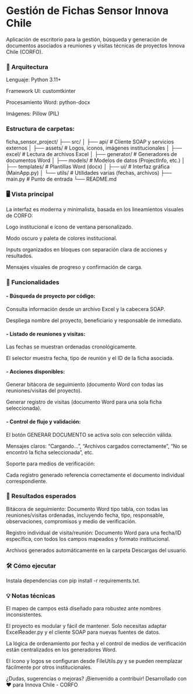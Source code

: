 # Gestión de Fichas Sensor Innova Chile
Aplicación de escritorio para la gestión, búsqueda y generación de documentos asociados a reuniones y visitas técnicas de proyectos Innova Chile (CORFO).

### 🚀 Arquitectura
Lenguaje: Python 3.11+

Framework UI: customtkinter

Procesamiento Word: python-docx

Imágenes: Pillow (PIL)

### Estructura de carpetas:

ficha_sensor_project/
├── src/
│   ├── api/              # Cliente SOAP y servicios externos
│   ├── assets/           # Logos, íconos, imágenes institucionales
│   ├── excel/            # Lectura de archivos Excel
│   ├── generator/        # Generadores de documentos Word
│   ├── models/           # Modelos de datos (ProjectInfo, etc.)
│   ├── templates/        # Plantillas Word (docx)
│   ├── ui/               # Interfaz gráfica (MainApp.py)
│   └── utils/            # Utilidades varias (fechas, archivos)
├── main.py               # Punto de entrada
└── README.md
### 🖥️ Vista principal
La interfaz es moderna y minimalista, basada en los lineamientos visuales de CORFO:

Logo institucional e ícono de ventana personalizado.

Modo oscuro y paleta de colores institucional.

Inputs organizados en bloques con separación clara de acciones y resultados.

Mensajes visuales de progreso y confirmación de carga.


### 🧩 Funcionalidades
#### - Búsqueda de proyecto por código:

Consulta información desde un archivo Excel y la cabecera SOAP.

Despliega nombre del proyecto, beneficiario y responsable de inmediato.

#### - Listado de reuniones y visitas:

Las fechas se muestran ordenadas cronológicamente.

El selector muestra fecha, tipo de reunión y el ID de la ficha asociada.

#### - Acciones disponibles:

Generar bitácora de seguimiento (documento Word con todas las reuniones/visitas del proyecto).

Generar registro de visitas (documento Word para una sola ficha seleccionada).

#### - Control de flujo y validación:

El botón GENERAR DOCUMENTO se activa solo con selección válida.

Mensajes claros: “Cargando...”, “Archivos cargados correctamente”, “No se encontró la ficha seleccionada”, etc.

Soporte para medios de verificación:

Cada registro generado referencia correctamente el documento individual correspondiente.

### 📄 Resultados esperados
Bitácora de seguimiento: Documento Word tipo tabla, con todas las reuniones/visitas ordenadas, incluyendo fecha, tipo, responsable, observaciones, compromisos y medio de verificación.

Registro individual de visita/reunión: Documento Word para una fecha/ID específica, con todos los campos mapeados y formato institucional.

Archivos generados automáticamente en la carpeta Descargas del usuario.

### 🛠️ Cómo ejecutar
Instala dependencias con pip install -r requirements.txt.


### 💡 Notas técnicas
El mapeo de campos está diseñado para robustez ante nombres inconsistentes.

El proyecto es modular y fácil de mantener. Solo necesitas adaptar ExcelReader.py y el cliente SOAP para nuevas fuentes de datos.

La lógica de ordenamiento por fecha y el control de medios de verificación están centralizados en los generadores Word.

El ícono y logos se configuran desde FileUtils.py y se pueden reemplazar fácilmente por otros institucionales.

¿Dudas, sugerencias o mejoras? ¡Bienvenido a contribuir!
Desarrollado con ❤️ para Innova Chile - CORFO

